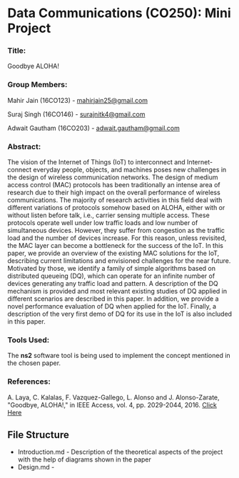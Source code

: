 # Data Communications (CO250): Mini Project

### Title:
Goodbye ALOHA!

### Group Members:

Mahir Jain (16CO123) - mahirjain25@gmail.com

Suraj Singh (16CO146) - surajnitk4@gmail.com

Adwait Gautham (16CO203) - adwait.gautham@gmail.com

### Abstract:

The vision of the Internet of Things (IoT) to interconnect and Internet-connect everyday people, objects, and machines poses new challenges in the design of wireless communication networks. The design of medium access control (MAC) protocols has been traditionally an intense area of research due to their high impact on the overall performance of wireless communications. The majority of research activities in this field deal with different variations of protocols somehow based on ALOHA, either with or without listen before talk, i.e., carrier sensing multiple access. These protocols operate well under low traffic loads and low number of simultaneous devices. However, they suffer from congestion as the traffic load and the number of devices increase. For this reason, unless revisited, the MAC layer can become a bottleneck for the success of the IoT. In this paper, we provide an overview of the existing MAC solutions for the IoT, describing current limitations and envisioned challenges for the near future. Motivated by those, we identify a family of simple algorithms based on distributed queueing (DQ), which can operate for an infinite number of devices generating any traffic load and pattern. A description of the DQ mechanism is provided and most relevant existing studies of DQ applied in different scenarios are described in this paper. In addition, we provide a novel performance evaluation of DQ when applied for the IoT. Finally, a description of the very first demo of DQ for its use in the IoT is also included in this paper.

### Tools Used:

The **ns2** software tool is being used to implement the concept mentioned in the chosen paper.


### References:
A. Laya, C. Kalalas, F. Vazquez-Gallego, L. Alonso and J. Alonso-Zarate, "Goodbye, ALOHA!," in IEEE Access, vol. 4, pp. 2029-2044, 2016. [Click Here](http://ieeexplore.ieee.org/stamp/stamp.jsp?tp=&arnumber=7457611)

## File Structure
- Introduction.md - Description of the theoretical aspects of the project with the help of diagrams shown in the paper
- Design.md - 
